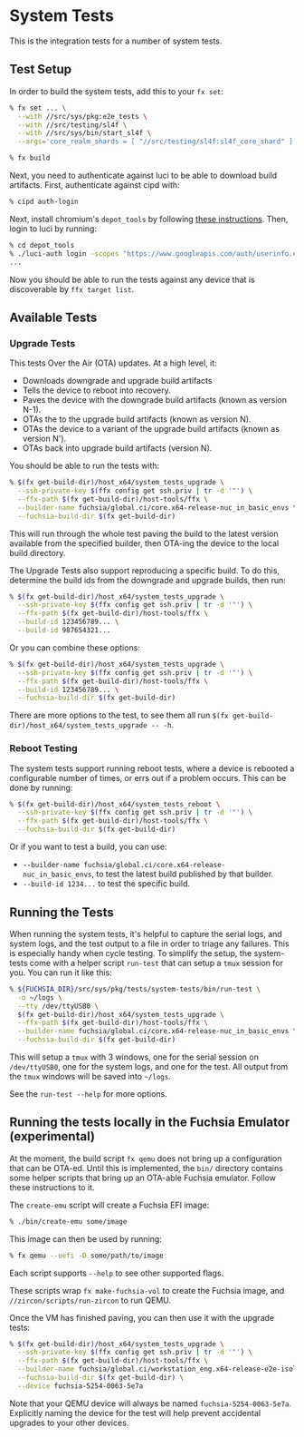 # System Tests

This is the integration tests for a number of system tests.

## Test Setup

In order to build the system tests, add this to your `fx set`:

```sh
% fx set ... \
  --with //src/sys/pkg:e2e_tests \
  --with //src/testing/sl4f \
  --with //src/sys/bin/start_sl4f \
  --args='core_realm_shards = [ "//src/testing/sl4f:sl4f_core_shard" ]'

% fx build
```

Next, you need to authenticate against luci to be able to download build
artifacts. First, authenticate against cipd with:

```sh
% cipd auth-login
```

Next, install chromium's `depot_tools` by following
[these instructions](https://commondatastorage.googleapis.com/chrome-infra-docs/flat/depot_tools/docs/html/depot_tools_tutorial.html).
Then, login to luci by running:

```sh
% cd depot_tools
% ./luci-auth login -scopes "https://www.googleapis.com/auth/userinfo.email https://www.googleapis.com/auth/devstorage.read_write"
...
```

Now you should be able to run the tests against any device that is discoverable
by `ffx target list`.

## Available Tests

### Upgrade Tests

This tests Over the Air (OTA) updates. At a high level, it:

* Downloads downgrade and upgrade build artifacts
* Tells the device to reboot into recovery.
* Paves the device with the downgrade build artifacts (known as version N-1).
* OTAs the to the upgrade build artifacts (known as version N).
* OTAs the device to a variant of the upgrade build artifacts (known as version
  N').
* OTAs back into upgrade build artifacts (version N).

You should be able to run the tests with:

```sh
% $(fx get-build-dir)/host_x64/system_tests_upgrade \
  --ssh-private-key $(ffx config get ssh.priv | tr -d '"') \
  --ffx-path $(fx get-build-dir)/host-tools/ffx \
  --builder-name fuchsia/global.ci/core.x64-release-nuc_in_basic_envs \
  --fuchsia-build-dir $(fx get-build-dir)
```

This will run through the whole test paving the build to the latest version
available from the specified builder, then OTA-ing the device to the local build
directory.

The Upgrade Tests also support reproducing a specific build. To do this,
determine the build ids from the downgrade and upgrade builds, then run:

```sh
% $(fx get-build-dir)/host_x64/system_tests_upgrade \
  --ssh-private-key $(ffx config get ssh.priv | tr -d '"') \
  --ffx-path $(fx get-build-dir)/host-tools/ffx \
  --build-id 123456789... \
  --build-id 987654321...
```

Or you can combine these options:

```sh
% $(fx get-build-dir)/host_x64/system_tests_upgrade \
  --ssh-private-key $(ffx config get ssh.priv | tr -d '"') \
  --ffx-path $(fx get-build-dir)/host-tools/ffx \
  --build-id 123456789... \
  --fuchsia-build-dir $(fx get-build-dir)
```

There are more options to the test, to see them all run
`$(fx get-build-dir)/host_x64/system_tests_upgrade -- -h`.

### Reboot Testing

The system tests support running reboot tests, where a device is rebooted a
configurable number of times, or errs out if a problem occurs. This
can be done by running:

```sh
% $(fx get-build-dir)/host_x64/system_tests_reboot \
  --ssh-private-key $(ffx config get ssh.priv | tr -d '"') \
  --ffx-path $(fx get-build-dir)/host-tools/ffx \
  --fuchsia-build-dir $(fx get-build-dir)
```

Or if you want to test a build, you can use:

* `--builder-name fuchsia/global.ci/core.x64-release-nuc_in_basic_envs`, to test
  the latest build published by that builder.
* `--build-id 1234...` to test the specific build.

## Running the Tests

When running the system tests, it's helpful to capture the serial logs, and
system logs, and the test output to a file in order to triage any failures. This
is especially handy when cycle testing. To simplify the setup, the system-tests
come with a helper script `run-test` that can setup a `tmux` session
for you. You can run it like this:

```sh
% ${FUCHSIA_DIR}/src/sys/pkg/tests/system-tests/bin/run-test \
  -o ~/logs \
  --tty /dev/ttyUSB0 \
  $(fx get-build-dir)/host_x64/system_tests_upgrade \
  --ffx-path $(fx get-build-dir)/host-tools/ffx \
  --builder-name fuchsia/global.ci/core.x64-release-nuc_in_basic_envs \
  --fuchsia-build-dir $(fx get-build-dir)
```

This will setup a `tmux` with 3 windows, one for the serial session on
`/dev/ttyUSB0`, one for the system logs, and one for the test. All output from
the `tmux` windows will be saved into `~/logs`.

See the `run-test --help` for more options.

## Running the tests locally in the Fuchsia Emulator (experimental)

At the moment, the build script `fx qemu` does not bring up a configuration that
can be OTA-ed. Until this is implemented, the `bin/` directory contains some
helper scripts that bring up an OTA-able Fuchsia emulator. Follow these
instructions to it.

The `create-emu` script will create a Fuchsia EFI image:

```sh
% ./bin/create-emu some/image
```

This image can then be used by running:

```sh
% fx qemu --uefi -D some/path/to/image
```

Each script supports `--help` to see other supported flags.

These scripts wrap `fx make-fuchsia-vol` to create the Fuchsia image, and
`//zircon/scripts/run-zircon` to run QEMU.

Once the VM has finished paving, you can then use it with the upgrade tests:

```sh
% $(fx get-build-dir)/host_x64/system_tests_upgrade \
  --ssh-private-key $(ffx config get ssh.priv | tr -d '"') \
  --ffx-path $(fx get-build-dir)/host-tools/ffx \
  --builder-name fuchsia/global.ci/workstation_eng.x64-release-e2e-isolated \
  --fuchsia-build-dir $(fx get-build-dir) \
  --device fuchsia-5254-0063-5e7a
```

Note that your QEMU device will always be named `fuchsia-5254-0063-5e7a`.
Explicitly naming the device for the test will help prevent accidental upgrades
to your other devices.
